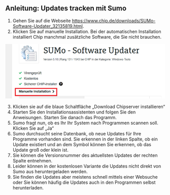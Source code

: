 ## Anleitung: Updates tracken mit Sumo

1. Gehen Sie auf die Webseite https://www.chip.de/downloads/SUMo-Software-Updater_32135819.html.
2. Klicken Sie auf manuelle Installation. Bei der automatischen Installation installiert Chip manchmal zusätzliche Software, die Sie nicht brauchen.

![updates_image_0](images/updates_image0.png)

3. Klicken sie auf die blaue Schaltfläche „Download Chipserver installieren“
4. Starten Sie den Installationsassistenten und folgen Sie den Anweisungen. Starten Sie danach das Programm.
5. Sumo fragt nun, ob es Ihr Ihr System nach Programmen scannen soll. Klicken Sie auf „Ja“
6. Sumo durchsucht seine Datenbank, ob neue Updates für Ihre Programme vorhanden sind. Sie erkennen in der linken Spalte, ob ein Update existiert und an dem Symbol können Sie erkennen, ob das Update groß oder klein ist.
7. Sie können die Versionsnummer des aktuellsten Updates der rechten Spalte entnehmen.
8. Leider können in der kostenlosen Variante die Updates nicht direkt von Sumo aus heruntergeladen werden. 
9. Sie finden die Updates aber meistens schnell mittels einer Websuche oder Sie können häufig die Updates auch in den Programmen selbst herunterladen. 
